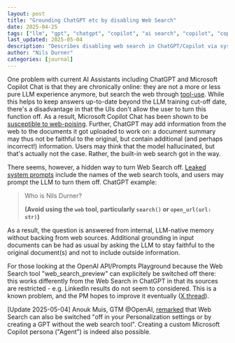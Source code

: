 ```yaml
---
layout: post
title: "Grounding ChatGPT etc by disabling Web Search"
date: 2025-04-25
tags: ["llm", "gpt", "chatgpt", "copilot", "ai search", "copilot", "copilot chat"]
last_updated: 2025-05-04
description: "Describes disabling web search in ChatGPT/Copilot via system prompts or custom GPT setups, preventing web-poisoning and preserving internal LLM-only grounding."
author: "Nils Durner"
categories: [journal]
---
```


One problem with current AI Assistants including ChatGPT and Microsoft Copilot Chat is that they are chronically online: they are not a more or less pure LLM experience anymore, but search the web through [tool-use](gen-ai-models-systems-use-cases). While this helps to keep answers up-to-date beyond the LLM training cut-off date, there's a disadvantage in that the UIs don't allow the user to turn this function off. As a result, Microsoft Copilot Chat has been shown to be [susceptible to web-poising](russian-propaganda). Further, ChatGPT may add information from the web to the documents it got uploaded to work on: a document summary may thus not be faithful to the original, but contain additional (and perhaps incorrect!) information. Users may think that the model hallucinated, but that's actually not the case. Rather, the built-in web search got in the way.

There seems, however, a hidden way to turn Web Search off. [Leaked system prompts](https://github.com/guy915/LLM-System-Prompts/tree/main) include the names of the web search tools, and users may prompt the LLM to turn them off. ChatGPT example:
> Who is Nils Durner?  
>  
>  **(Avoid using the `web` tool, particularly `search()` or `open_url(url: str)`)**

As a result, the question is answered from internal, LLM-native memory without backing from web sources. Additional grounding in input documents can be had as usual by asking the LLM to stay faithful to the original document(s) and not to include outside information.

For those looking at the OpenAI API/Prompts Playground because the Web Search tool "web_search_preview" can explicitely be switched off there: this works differently from the Web Search in ChatGPT in that its sources are restricted - e.g. LinkedIn results do not seem to considered. This is a known problem, and the PM hopes to improve it eventually ([X thread](https://x.com/ndurner/status/1912382651182260336)).

[Update 2025-05-04]
Anouk Muis, GTM @OpenAI, [remarked](https://www.linkedin.com/feed/update/urn:li:activity:7322994166802624512?commentUrn=urn%3Ali%3Acomment%3A%28activity%3A7322994166802624512%2C7323270078689390594%29&replyUrn=urn%3Ali%3Acomment%3A%28activity%3A7322994166802624512%2C7323292283049603072%29&dashCommentUrn=urn%3Ali%3Afsd_comment%3A%287323270078689390594%2Curn%3Ali%3Aactivity%3A7322994166802624512%29&dashReplyUrn=urn%3Ali%3Afsd_comment%3A%287323292283049603072%2Curn%3Ali%3Aactivity%3A7322994166802624512%29) that Web Search can also be switched "off in your Personalization settings or by creating a GPT without the web search tool". Creating a custom Microsoft Copilot persona ("Agent") is indeed also possible.